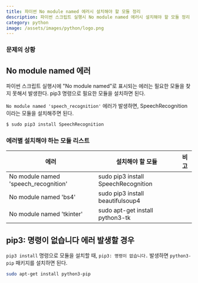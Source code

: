 ```yaml
---
title: 파이썬 No module named 에러시 설치해야 할 모듈 정리
description: 파이썬 스크립트 실행시 No module named 에러시 설치해야 할 모듈 정리
category: python
image: /assets/images/python/logo.png
---
```

### 문제의 상황


No module named 에러
---

파이썬 스크립트 실행시에 "No module named"로 표시되는 에러는 필요한 모듈을 찾지 못해서 발생한다. 
pip3 명령으로 필요한 모듈을 설치하면 된다. 


`No module named 'speech_recognition'` 에러가 발생하면, 
SpeechRecognition 이라는 모듈을 설치해주면 된다. 


```bash
$ sudo pip3 install SpeechRecognition
```


### 에러별 설치해야 하는 모듈 리스트


|에러|설치해야 할 모듈|비고|
|---|---|---|
|No module named 'speech_recognition'|sudo pip3 install SpeechRecognition|  |
|No module named 'bs4'|sudo pip3 install beautifulsoup4|   |
|No module named 'tkinter'|sudo apt-get install python3-tk|   |


pip3: 명령이 없습니다 에러 발생할 경우
---


`pip3 install` 명령으로 모듈을 설치할 때, `pip3: 명령이 없습니다.` 발생하면 
`python3-pip` 패키지를 설치하면 된다. 


```bash
sudo apt-get install python3-pip
```

